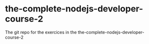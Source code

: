 # the-complete-nodejs-developer-course-2
The git repo for the exercices in the the-complete-nodejs-developer-course-2
